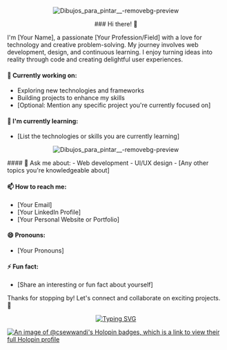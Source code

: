 <p align="center">
  <img src="https://github.com/CSewwandi/CSewwandi/raw/main/assets/119393512/8914fa57-8bc1-4b4b-b58d-f93dd0ff7b4a.png" alt="Dibujos_para_pintar__-removebg-preview">
</p>

<p align="center">### Hi there! 👋

I'm [Your Name], a passionate [Your Profession/Field] with a love for technology and creative problem-solving. My journey involves web development, design, and continuous learning. I enjoy turning ideas into reality through code and creating delightful user experiences.

#### 🔭 Currently working on:
- Exploring new technologies and frameworks
- Building projects to enhance my skills
- [Optional: Mention any specific project you're currently focused on]

#### 🌱 I'm currently learning:
- [List the technologies or skills you are currently learning]
<p align="center">
  <img src="https://github.com/CSewwandi/CSewwandi/raw/main/assets/119393512/8914fa57-8bc1-4b4b-b58d-f93dd0ff7b4a.png" alt="Dibujos_para_pintar__-removebg-preview">
</p>
#### 💬 Ask me about:
- Web development
- UI/UX design
- [Any other topics you're knowledgeable about]

#### 📫 How to reach me:
- [Your Email]
- [Your LinkedIn Profile]
- [Your Personal Website or Portfolio]

#### 😄 Pronouns:
- [Your Pronouns]

#### ⚡ Fun fact:
- [Share an interesting or fun fact about yourself]

Thanks for stopping by! Let's connect and collaborate on exciting projects. 🚀
</p>





<p align="center">
  <a href="https://git.io/typing-svg">
    <img src="https://readme-typing-svg.demolab.com?font=Fira+Code&pause=1000&color=D556F7&background=EB4CFF00&center=true&vCenter=true&random=false&width=435&lines=++++++++++++++++++++HI!!+%F0%9F%91%8B+Im+Sewwandi+Kariyapperuma+%F0%9F%91%A7;+%E2%9D%A4%EF%B8%8FLove+web+Developing+and+Designing+!!;++++++++++++++++++++%F0%9F%91%A9%E2%80%8D%F0%9F%92%BB+Im+Learning+and+Exploring+Here+!!;++++++++++++++++++++%F0%9F%93%B1%F0%9F%8C%9FLets+connect+and+collaborate+On+!!" alt="Typing SVG">
  </a>
</p>







[![An image of @csewwandi's Holopin badges, which is a link to view their full Holopin profile](https://holopin.me/csewwandi)](https://holopin.io/@csewwandi)

